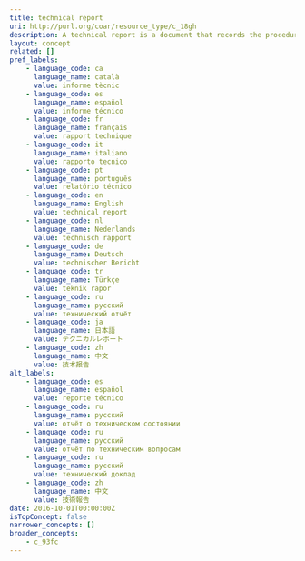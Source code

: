 ```yaml
---
title: technical report
uri: http://purl.org/coar/resource_type/c_18gh
description: A technical report is a document that records the procedure adopted and results obtained from a scientific or technical activity or investigation.
layout: concept
related: []
pref_labels:
    - language_code: ca
      language_name: català
      value: informe tècnic
    - language_code: es
      language_name: español
      value: informe técnico
    - language_code: fr
      language_name: français
      value: rapport technique
    - language_code: it
      language_name: italiano
      value: rapporto tecnico
    - language_code: pt
      language_name: português
      value: relatório técnico
    - language_code: en
      language_name: English
      value: technical report
    - language_code: nl
      language_name: Nederlands
      value: technisch rapport
    - language_code: de
      language_name: Deutsch
      value: technischer Bericht
    - language_code: tr
      language_name: Türkçe
      value: teknik rapor
    - language_code: ru
      language_name: русский
      value: технический отчёт
    - language_code: ja
      language_name: 日本語
      value: テクニカルレポート
    - language_code: zh
      language_name: 中文
      value: 技术报告
alt_labels:
    - language_code: es
      language_name: español
      value: reporte técnico
    - language_code: ru
      language_name: русский
      value: отчёт о техническом состоянии
    - language_code: ru
      language_name: русский
      value: отчёт по техническим вопросам
    - language_code: ru
      language_name: русский
      value: технический доклад
    - language_code: zh
      language_name: 中文
      value: 技術報告
date: 2016-10-01T00:00:00Z
isTopConcept: false
narrower_concepts: []
broader_concepts:
    - c_93fc
---
```


